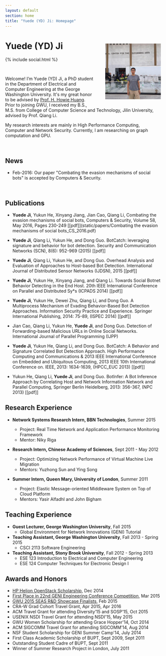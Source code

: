 ```yaml
---
layout: default
section: home
title: "Yuede (YD) Ji: Homepage"
---
```

<img src="static/info/profile.jpg" class="img-thumbnail" width="180px" style="float:right; margin-left:30px; margin-top:35px; margin-bottom:10px;">

# Yuede (YD) Ji
{% include social.html %}

&nbsp;

Welcome! I’m Yuede (YD) Ji, a PhD student in the Department of Electrical and Computer Engineering at the George Washington University. It's my great honor to be advised by [Prof. H. Howie Huang](https://csl.seas.gwu.edu). Prior to joining GWU, I received my B.S., M.S. from College of Computer Science and Technology, Jilin University, advised by Prof. Qiang Li.

My research interests are mainly in High Performance Computing, Computer and Network Security. Currently, I am researching on graph computation and GPU.

&nbsp;

## News
  * Feb-2016:  Our paper "Combating the evasion mechanisms of social bots" is accepted by Computers & Security. 

&nbsp;

## Publications

* **Yuede Ji**, Yukun He, Xinyang Jiang, Jian Cao, Qiang Li, Combating the evasion mechanisms of social bots, Computers & Security, Volume 58, May 2016, Pages 230-249 [[pdf]](static/papers/Combating the evasion mechanisms of social bots_CS_2016.pdf)

*  **Yuede Ji**, Qiang Li, Yukun He, and Dong Guo. BotCatch: leveraging signature and behavior for bot detection. Security and Communication Networks (SCN), 8(6): 952-969 (2015) [[pdf]]

* **Yuede Ji**, Qiang Li, Yukun He, and Dong Guo. Overhead Analysis and Evaluation of Approaches to Host-based Bot Detection. International Journal of Distributed Sensor Networks (IJDSN), 2015 [[pdf]]

* **Yuede Ji**, Yukun He, Xinyang Jiang, and Qiang Li. Towards Social Botnet Behavior Detecting in the End Host. 20th IEEE International Conference on Parallel and Distributed Sy*s (ICPADS 2014) [[pdf]]
* **Yuede Ji**, Yukun He, Dewei Zhu, Qiang Li, and Dong Guo. A Multiprocess Mechanism of Evading Behavior-Based Bot Detection Approaches. Information Security Practice and Experience. Springer International Publishing, 2014: 75-89, (ISPEC 2014) [[pdf]]
* Jian Cao, Qiang Li, Yukun He, **Yuede Ji**, and Dong Guo. Detection of Forwarding-based Malicious URLs in Online Social Networks. International Journal of Parallel Programming (IJPP)

* **Yuede Ji**, Yukun He, Qiang Li, and Dong Guo. BotCatch: A Behavior and Signature Correlated Bot Detection Approach. High Performance Computing and Communications & 2013 IEEE International Conference on Embedded and Ubiquitous Computing, 2013 IEEE 10th International Conference on. IEEE, 2013: 1634-1639, (HPCC_EUC 2013) [[pdf]]
* Yukun He, Qiang Li, **Yuede Ji**, and Dong Guo. BotInfer: A Bot Inference Approach by Correlating Host and Network Information Network and Parallel Computing, Springer Berlin Heidelberg, 2013: 356-367, (NPC 2013) [[pdf]]

## Research Experience
  * **Network Systems Research Intern, BBN Technologies**, Summer 2015
    * Project: Real Time Network and Application Performance Monitoring Framework
    * Mentor: Niky Riga

  * **Research Intern, Chinese Academy of Sciences**, Sept 2011 - May 2012
    * Project: Optimizing Network Performance of Virtual Machine Live Migration
    * Mentors: Yuzhong Sun and Ying Song

  * **Summer Intern, Queen Mary, University of London**, Summer 2011
    * Project: Elastic Message-oriented Middleware System on Top of Cloud Platform
    * Mentors: Yasir Alfadhl and John Bigham

## Teaching Experience
  * **Guest Lecturer, George Washington University**, Fall 2015
    * Global Environment for Network Innovations (GENI) Tutorial
  * **Teaching Assistant, George Washington University**, Fall 2013 - Spring 2015
    * CSCI 2113 Software Engineering
  * **Teaching Assistant, Stony Brook University**, Fall 2012 - Spring 2013
    * ESE 123 Introduction to Electrical and Computer Engineering
    * ESE 124 Computer Techniques for Electronic Design I

## Awards and Honors
  * [HP Helion OpenStack Scholarship](http://community.hpe.com/t5/Grounded-in-the-Cloud/HP-Announces-Winners-of-Women-of-OpenStack-Scholarship-Program/ba-p/6680603#.VoW1hxqANBd), Dec 2014
  * [First Place in 22nd GENI Engineering Conference Competition](http://it.gwu.edu/winners-gec22-student-competition-announced), Mar 2015
  * [GWU 2015 SEAS R&D Showcase Finalists](http://gwtoday.gwu.edu/2015-seas-research-and-development-showcase-spurs-innovation), Feb 2015
  * CRA-W Grad Cohort Travel Grant, Apr 2015, Apr 2016
  * ACM Travel Grant for attending Diversity’15 and SOSP’15, Oct 2015
  * USENIX NSDI Travel Grant for attending NSDI'15, May 2015
  * GWU Women Scholarship for attending Grace Hopper'14, Oct 2014
  * ACM SIGCOMM Travel Grant for attending SIGCOMM’14, Aug 2014
  * NSF Student Scholarship for GENI Summer Camp'14, July 2014
  * First Class Academic Scholarship of BUPT, Sept 2009, Sept 2011
  * Outstanding Student Cadre of BUPT, Sept 2011
  * Winner of Summer Research Project in London, July 2011
